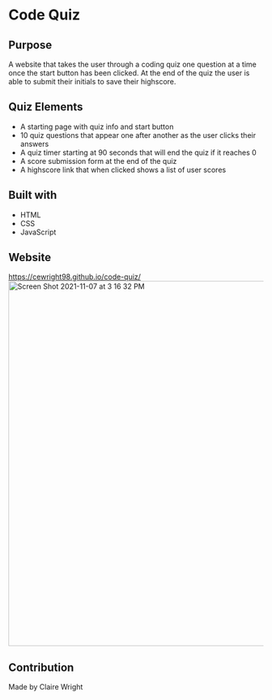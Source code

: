 # Code Quiz

## Purpose
A website that takes the user through a coding quiz one question at a time once the start button has been clicked. At the end of the quiz the user is able to submit their initials to save their highscore.

## Quiz Elements
* A starting page with quiz info and start button
* 10 quiz questions that appear one after another as the user clicks their answers
* A quiz timer starting at 90 seconds that will end the quiz if it reaches 0
* A score submission form at the end of the quiz 
* A highscore link that when clicked shows a list of user scores

## Built with
* HTML
* CSS
* JavaScript

## Website
https://cewright98.github.io/code-quiz/
<img width="720" alt="Screen Shot 2021-11-07 at 3 16 32 PM" src="https://user-images.githubusercontent.com/90212939/140660668-04fd7fa4-2830-4326-bb82-33a9632dbec9.png">

## Contribution
Made by Claire Wright
